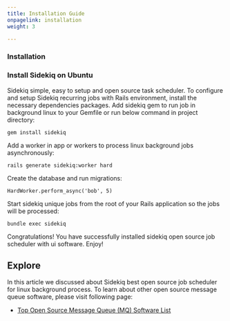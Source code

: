 ```yaml
---
title: Installation Guide
onpagelink: installation
weight: 3

---
```


### Installation

### Install Sidekiq on Ubuntu

Sidekiq simple, easy to setup and open source task scheduler. To configure and setup Sidekiq recurring jobs with Rails environment, install the necessary dependencies packages. Add sidekiq gem to run job in background linux to your Gemfile or run below command in project directory:

    gem install sidekiq

Add a worker in app or workers to process linux background jobs asynchronously:

    rails generate sidekiq:worker hard

Create the database and run migrations:

    HardWorker.perform_async('bob', 5)

Start sidekiq unique jobs from the root of your Rails application so the jobs will be processed:

    bundle exec sidekiq

Congratulations! You have successfully installed sidekiq open source job scheduler with ui software. Enjoy!

Explore
-------

In this article we discussed about Sidekiq best open source job scheduler for linux background process. To learn about other open source message queue software, please visit following page:

*   [Top Open Source Message Queue (MQ) Software List](https://products.containerize.com/message-queue-software/)